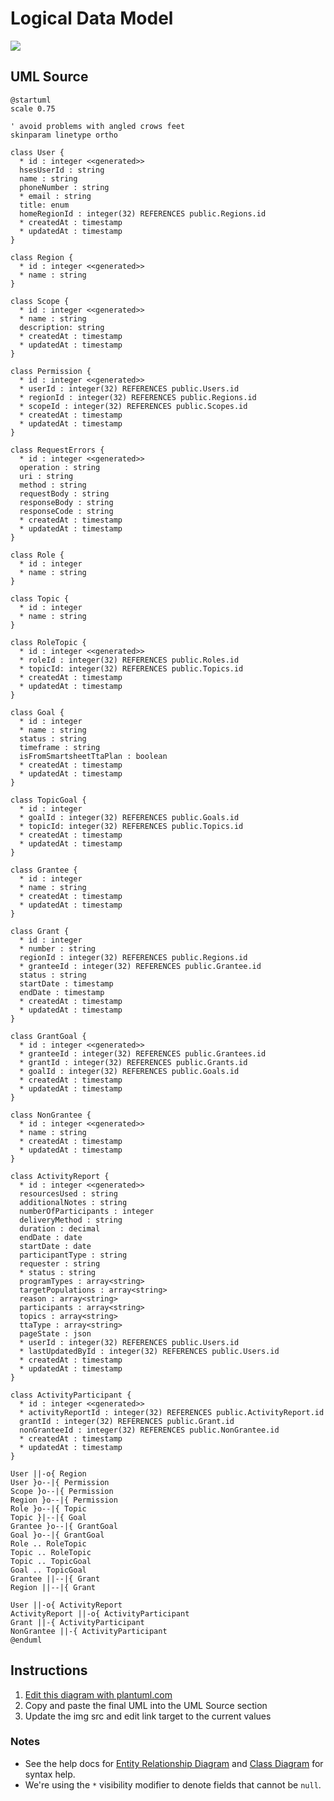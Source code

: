 Logical Data Model
==================

<img src="http://www.plantuml.com/plantuml/png/nLRRRkCs47tNL_2jxG8nYXP5WKMms4kzHHxg6dRo0RGuaTcI77OuIc34-VUQ8YABiP8oLe5ziQ4pzyF3oyV0ahYrfWgrD21-dFtwIrLz9-GTQYKyuSQ03U9UyrP8rnXGeYQy3-8MWAlmjtPUahJ2Q0Uyyo2GU8jLLHiPWhW9GEAX4kATq4gy5zenD0Veyh811oGPr8SF1_CsG8Y-Lz4fC6dN750dBGo__HOTB5gx0Jh2CJTOgSqGOiq6tWjmhOtPqS8A6etkQj34zp__z8DOpR_EL_F5b_bQ-7PZT3rBZc6cLPUw9eXTVk9386iBWQNrdQNrQiJo-3HwobCo_Bjyq6EATOqUpiaWX89Ga_QiqVNef76MG5Q7K3nI6u0As8wBtdDDPwvHY3mLX7Ly_Xyh-qzxmEP4IA643VJnGwCRhb1BUlXfWRUOgPzIcS-eTZaSFBe0B-5VK46FJnmKpPZyNfFiDNfTbyVqPL9SaR883PHe1CrnhJcclrB_5TDrCLqWlwCqPHm84LXo6uP8J7XBpznq-4ferrOIXoq0NxDS6Xa5jK4q8DsaZjEolTPsSx0La1vJV2lIIJg6GhrEh_HYdPFhwTnJhKa3bR2UF5FWYQ0YGloRP7WsA3XrYauc9agWO2EVCs1EJMbSYZfBmnEuMA1BNPzvWKye_QbcVQTvjmAFn2Nb2GAsL7TliEmEaahfU759iq26J5L9w7_UBYMnhhMFJ6TxGO7HTq2xFqvkDjNsrw62MbjfCZN6uJBPzf0_rhhUUHYvBP-_34ztWoTiIDeO7t5997UNoHgfO4aDy19zQxeUntm8P41tOiZw6ubB1-AeWMMQPoHZ0sjE9FmLq9tzjZ8oy4tIpUVTMuCdIt4WahBj83CD5_IRYpur_gPZ8eMuVjiMn1tt-0IY8j5Ylx_01v4kW8GyuiN5_c7mxAwwr-i8dgB636Xw_-wIhT8hwt7VGV6SgrB_lLj_WbVnvmHDAMSp4V-7AKUXLFIOBKTIuJXvN-9fb0mR4fGlSfL_PZwPv5AnQ1yt7zVnPP-Fu5HhpRy0">

UML Source
----------

```
@startuml
scale 0.75

' avoid problems with angled crows feet
skinparam linetype ortho

class User {
  * id : integer <<generated>>
  hsesUserId : string
  name : string
  phoneNumber : string
  * email : string
  title: enum
  homeRegionId : integer(32) REFERENCES public.Regions.id
  * createdAt : timestamp
  * updatedAt : timestamp
}

class Region {
  * id : integer <<generated>>
  * name : string
}

class Scope {
  * id : integer <<generated>>
  * name : string
  description: string
  * createdAt : timestamp
  * updatedAt : timestamp
}

class Permission {
  * id : integer <<generated>>
  * userId : integer(32) REFERENCES public.Users.id
  * regionId : integer(32) REFERENCES public.Regions.id
  * scopeId : integer(32) REFERENCES public.Scopes.id
  * createdAt : timestamp
  * updatedAt : timestamp
}

class RequestErrors {
  * id : integer <<generated>>
  operation : string
  uri : string
  method : string
  requestBody : string
  responseBody : string
  responseCode : string
  * createdAt : timestamp
  * updatedAt : timestamp
}

class Role {
  * id : integer
  * name : string
}

class Topic {
  * id : integer
  * name : string
}

class RoleTopic {
  * id : integer <<generated>>
  * roleId : integer(32) REFERENCES public.Roles.id
  * topicId: integer(32) REFERENCES public.Topics.id
  * createdAt : timestamp
  * updatedAt : timestamp
}

class Goal {
  * id : integer
  * name : string
  status : string
  timeframe : string
  isFromSmartsheetTtaPlan : boolean
  * createdAt : timestamp
  * updatedAt : timestamp
}

class TopicGoal {
  * id : integer
  * goalId : integer(32) REFERENCES public.Goals.id
  * topicId: integer(32) REFERENCES public.Topics.id
  * createdAt : timestamp
  * updatedAt : timestamp
}

class Grantee {
  * id : integer
  * name : string
  * createdAt : timestamp
  * updatedAt : timestamp
}

class Grant {
  * id : integer
  * number : string
  regionId : integer(32) REFERENCES public.Regions.id
  * granteeId : integer(32) REFERENCES public.Grantee.id
  status : string
  startDate : timestamp
  endDate : timestamp
  * createdAt : timestamp
  * updatedAt : timestamp
}

class GrantGoal {
  * id : integer <<generated>>
  * granteeId : integer(32) REFERENCES public.Grantees.id
  * grantId : integer(32) REFERENCES public.Grants.id
  * goalId : integer(32) REFERENCES public.Goals.id
  * createdAt : timestamp
  * updatedAt : timestamp
}

class NonGrantee {
  * id : integer <<generated>>
  * name : string
  * createdAt : timestamp
  * updatedAt : timestamp
}

class ActivityReport {
  * id : integer <<generated>>
  resourcesUsed : string
  additionalNotes : string
  numberOfParticipants : integer
  deliveryMethod : string
  duration : decimal
  endDate : date
  startDate : date
  participantType : string
  requester : string
  * status : string
  programTypes : array<string>
  targetPopulations : array<string>
  reason : array<string>
  participants : array<string>
  topics : array<string>
  ttaType : array<string>
  pageState : json
  * userId : integer(32) REFERENCES public.Users.id
  * lastUpdatedById : integer(32) REFERENCES public.Users.id
  * createdAt : timestamp
  * updatedAt : timestamp
}

class ActivityParticipant {
  * id : integer <<generated>>
  * activityReportId : integer(32) REFERENCES public.ActivityReport.id
  grantId : integer(32) REFERENCES public.Grant.id
  nonGranteeId : integer(32) REFERENCES public.NonGrantee.id
  * createdAt : timestamp
  * updatedAt : timestamp
}

User ||-o{ Region
User }o--|{ Permission
Scope }o--|{ Permission
Region }o--|{ Permission
Role }o--|{ Topic
Topic }|--|{ Goal
Grantee }o--|{ GrantGoal
Goal }o--|{ GrantGoal
Role .. RoleTopic
Topic .. RoleTopic
Topic .. TopicGoal
Goal .. TopicGoal
Grantee ||--|{ Grant
Region ||--|{ Grant

User ||-o{ ActivityReport
ActivityReport ||-o{ ActivityParticipant
Grant ||-{ ActivityParticipant
NonGrantee ||-{ ActivityParticipant
@enduml
```

Instructions
------------

1. [Edit this diagram with plantuml.com](http://www.plantuml.com/plantuml/umla/nLRRRkCs47tNL_2jxG8nYXP5WKMms4kzHHxg6dRo0RGuaTcI77OuIc34-VUQ8YABiP8oLe5ziQ4pzyF3oyV0ahYrfWgrD21-dFtwIrLz9-GTQYKyuSQ03U9UyrP8rnXGeYQy3-8MWAlmjtPUahJ2Q0Uyyo2GU8jLLHiPWhW9GEAX4kATq4gy5zenD0Veyh811oGPr8SF1_CsG8Y-Lz4fC6dN750dBGo__HOTB5gx0Jh2CJTOgSqGOiq6tWjmhOtPqS8A6etkQj34zp__z8DOpR_EL_F5b_bQ-7PZT3rBZc6cLPUw9eXTVk9386iBWQNrdQNrQiJo-3HwobCo_Bjyq6EATOqUpiaWX89Ga_QiqVNef76MG5Q7K3nI6u0As8wBtdDDPwvHY3mLX7Ly_Xyh-qzxmEP4IA643VJnGwCRhb1BUlXfWRUOgPzIcS-eTZaSFBe0B-5VK46FJnmKpPZyNfFiDNfTbyVqPL9SaR883PHe1CrnhJcclrB_5TDrCLqWlwCqPHm84LXo6uP8J7XBpznq-4ferrOIXoq0NxDS6Xa5jK4q8DsaZjEolTPsSx0La1vJV2lIIJg6GhrEh_HYdPFhwTnJhKa3bR2UF5FWYQ0YGloRP7WsA3XrYauc9agWO2EVCs1EJMbSYZfBmnEuMA1BNPzvWKye_QbcVQTvjmAFn2Nb2GAsL7TliEmEaahfU759iq26J5L9w7_UBYMnhhMFJ6TxGO7HTq2xFqvkDjNsrw62MbjfCZN6uJBPzf0_rhhUUHYvBP-_34ztWoTiIDeO7t5997UNoHgfO4aDy19zQxeUntm8P41tOiZw6ubB1-AeWMMQPoHZ0sjE9FmLq9tzjZ8oy4tIpUVTMuCdIt4WahBj83CD5_IRYpur_gPZ8eMuVjiMn1tt-0IY8j5Ylx_01v4kW8GyuiN5_c7mxAwwr-i8dgB636Xw_-wIhT8hwt7VGV6SgrB_lLj_WbVnvmHDAMSp4V-7AKUXLFIOBKTIuJXvN-9fb0mR4fGlSfL_PZwPv5AnQ1yt7zVnPP-Fu5HhpRy0)
2. Copy and paste the final UML into the UML Source section
3. Update the img src and edit link target to the current values

### Notes

* See the help docs for [Entity Relationship Diagram](https://plantuml.com/ie-diagram) and [Class Diagram](https://plantuml.com/class-diagram) for syntax help.
* We're using the `*` visibility modifier to denote fields that cannot be `null`.
